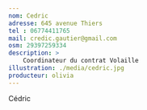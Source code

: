 ```yaml
---
nom: Cedric
adresse: 645 avenue Thiers
tel : 06774411765
mail: credic.gautier@gmail.com
osm: 29397259334
description: >
    Coordinateur du contrat Volaille
illustration: ./media/cedric.jpg
producteur: olivia
---
```


Cédric